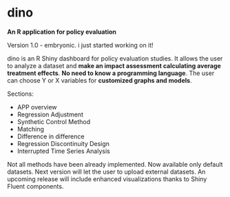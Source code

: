 # dino
**An R application for policy evaluation**

Version 1.0 - embryonic. i just started working on it!

dino is an R Shiny dashboard for policy evaluation studies. 
It allows the user to analyze a dataset and **make an impact assessment calculating average treatment effects**.
**No need to know a programming language**.
The user can choose Y or X variables for **customized graphs and models**.

Sections:
- APP overview
- Regression Adjustment
- Synthetic Control Method
- Matching
- Difference in difference
- Regression Discontinuity Design
- Interrupted Time Series Analysis

Not all methods have been already implemented.
Now available only default datasets. 
Next version will let the user to upload external datasets.
An upcoming release will include enhanced visualizations thanks to Shiny Fluent components.
